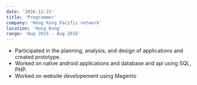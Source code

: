 ```yaml
---
date: '2016-12-21'
title: 'Programmer'
company: 'Hong Kong Pacific network'
location: 'Hong Kong'
range: 'Aug 2015 - Aug 2016'
---
```


- Participated in the planning, analysis, and design of applications and created prototype.
- Worked on native android applications and database and api using SQL, PHP.
- Worked on website developement using Magento
